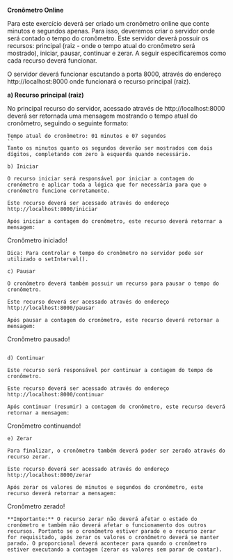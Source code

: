 **Cronômetro Online**

Para este exercício deverá ser criado um cronômetro online que conte minutos e segundos apenas. Para isso, deveremos criar o servidor onde será contado o tempo do cronômetro. Este servidor deverá possuir os recursos: principal (raiz - onde o tempo atual do cronômetro será mostrado), iniciar, pausar, continuar e zerar. A seguir especificaremos como cada recurso deverá funcionar.

O servidor deverá funcionar escutando a porta 8000, através do endereço http://localhost:8000 onde funcionará o recurso principal (raiz).

**a) Recurso principal (raiz)**

No principal recurso do servidor, acessado através de http://localhost:8000 deverá ser retornada uma mensagem mostrando o tempo atual do cronômetro, seguindo o seguinte formato:
```
Tempo atual do cronômetro: 01 minutos e 07 segundos
``
Tanto os minutos quanto os segundos deverão ser mostrados com dois dígitos, completando com zero à esquerda quando necessário.

b) Iniciar

O recurso iniciar será responsável por iniciar a contagem do cronômetro e aplicar toda a lógica que for necessária para que o cronômetro funcione corretamente.

Este recurso deverá ser acessado através do endereço http://localhost:8000/iniciar

Após iniciar a contagem do cronômetro, este recurso deverá retornar a mensagem:
```
Cronômetro iniciado!
```
Dica: Para controlar o tempo do cronômetro no servidor pode ser utilizado o setInterval().

c) Pausar

O cronômetro deverá também possuir um recurso para pausar o tempo do cronômetro.

Este recurso deverá ser acessado através do endereço http://localhost:8000/pausar

Após pausar a contagem do cronômetro, este recurso deverá retornar a mensagem:
```
Cronômetro pausado!
```

d) Continuar

Este recurso será responsável por continuar a contagem do tempo do cronômetro.

Este recurso deverá ser acessado através do endereço http://localhost:8000/continuar

Após continuar (resumir) a contagem do cronômetro, este recurso deverá retornar a mensagem:
```
Cronômetro continuando!
```
e) Zerar

Para finalizar, o cronômetro também deverá poder ser zerado através do recurso zerar.

Este recurso deverá ser acessado através do endereço http://localhost:8000/zerar

Após zerar os valores de minutos e segundos do cronômetro, este recurso deverá retornar a mensagem:
```
Cronômetro zerado!
```
**Importante:** O recurso zerar não deverá afetar o estado do cronômetro e também não deverá afetar o funcionamento dos outros recursos. Portanto se o cronômetro estiver parado e o recurso zerar for requisitado, após zerar os valores o cronômetro deverá se manter parado. O proporcional deverá acontecer para quando o cronômetro estiver executando a contagem (zerar os valores sem parar de contar).
